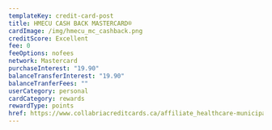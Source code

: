 ```yaml
---
templateKey: credit-card-post
title: HMECU CASH BACK MASTERCARD®
cardImage: /img/hmecu_mc_cashback.png
creditScore: Excellent
fee: 0
feeOptions: nofees
network: Mastercard
purchaseInterest: "19.90"
balanceTransferInterest: "19.90"
balanceTranferFees: ""
userCategory: personal
cardCategory: rewards
rewardType: points
href: https://www.collabriacreditcards.ca/affiliate_healthcare-municipal-employees-credit-union/personal-cards/pc87/card_national-cash-back-mastercard
---
```

